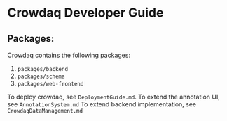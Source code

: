# Crowdaq Developer Guide

## Packages:

Crowdaq contains the following packages:
1. `packages/backend`
2. `packages/schema`
3. `packages/web-frontend`

To deploy crowdaq, see `DeploymentGuide.md`.
To extend the annotation UI, see `AnnotationSystem.md`
To extend backend implementation, see `CrowdaqDataManagement.md`